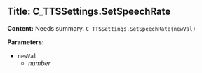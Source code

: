 ## Title: C_TTSSettings.SetSpeechRate

**Content:**
Needs summary.
`C_TTSSettings.SetSpeechRate(newVal)`

**Parameters:**
- `newVal`
  - *number*